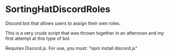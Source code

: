 # SortingHatDiscordRoles
Discord bot that allows users to assign their own roles.


This is a very crude script that was thrown together in an afternoon and my first attempt at this type of bot.

Requires Discord.js. For use, you must: "npm install discord.js"
